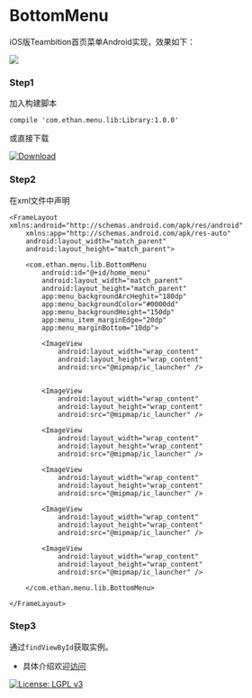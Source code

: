 # BottomMenu
iOS版Teambition首页菜单Android实现，效果如下：

![](http://ww1.sinaimg.cn/large/4f262e75ly1fdq57z8fnlg20bc0k0qv5.gif)

### Step1
加入构建脚本
```
compile 'com.ethan.menu.lib:Library:1.0.0'
```
或直接下载

[ ![Download](https://api.bintray.com/packages/zss9606/maven/BottomMenu/images/download.svg) ](https://bintray.com/zss9606/maven/BottomMenu/_latestVersion)

### Step2

在xml文件中声明
```
<FrameLayout xmlns:android="http://schemas.android.com/apk/res/android"
    xmlns:app="http://schemas.android.com/apk/res-auto"
    android:layout_width="match_parent"
    android:layout_height="match_parent">

    <com.ethan.menu.lib.BottomMenu
        android:id="@+id/home_menu"
        android:layout_width="match_parent"
        android:layout_height="match_parent"
        app:menu_backgroundArcHeghit="180dp"
        app:menu_backgroundColor="#0000dd"
        app:menu_backgroundHeight="150dp"
        app:menu_item_marginEdge="20dp"
        app:menu_marginBottom="10dp">

        <ImageView
            android:layout_width="wrap_content"
            android:layout_height="wrap_content"
            android:src="@mipmap/ic_launcher" />


        <ImageView
            android:layout_width="wrap_content"
            android:layout_height="wrap_content"
            android:src="@mipmap/ic_launcher" />

        <ImageView
            android:layout_width="wrap_content"
            android:layout_height="wrap_content"
            android:src="@mipmap/ic_launcher" />

        <ImageView
            android:layout_width="wrap_content"
            android:layout_height="wrap_content"
            android:src="@mipmap/ic_launcher" />

        <ImageView
            android:layout_width="wrap_content"
            android:layout_height="wrap_content"
            android:src="@mipmap/ic_launcher" />

        <ImageView
            android:layout_width="wrap_content"
            android:layout_height="wrap_content"
            android:src="@mipmap/ic_launcher" />

    </com.ethan.menu.lib.BottomMenu>

</FrameLayout>
```

### Step3

通过`findViewById`获取实例。

* 具体介绍欢迎[访问](http://blog.ethan.wiki/android/Teambition%E9%A6%96%E9%A1%B5%E8%8F%9C%E5%8D%95%E5%89%96%E6%9E%90)


[![License: LGPL v3](https://img.shields.io/badge/License-LGPL%20v3-blue.svg)](http://www.gnu.org/licenses/lgpl-3.0)
